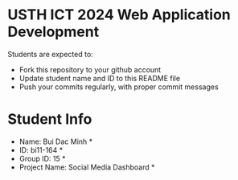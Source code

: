 USTH ICT 2024 Web Application Development
=====================================================

Students are expected to:

* Fork this repository to your github account
* Update student name and ID to this README file
* Push your commits regularly, with proper commit messages

Student Info
=======================

* Name: Bui Dac Minh *
* ID: bi11-164 *
* Group ID: 15 *
* Project Name: Social Media Dashboard * 
